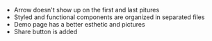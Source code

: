 - Arrow doesn't show up on the first and last pitures
- Styled and functional components are organized in separated files
- Demo page has a better esthetic and pictures
- Share button is added